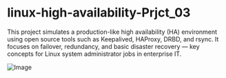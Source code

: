 # linux-high-availability-Prjct_03
This project simulates a production-like high availability (HA) environment using open source tools such as Keepalived, HAProxy, DRBD, and rsync. It focuses on failover, redundancy, and basic disaster recovery — key concepts for Linux system administrator jobs in enterprise IT.

![Image](https://github.com/AhmadMWaddah/linux-high-availability-Prjct_03/blob/master/DevOps%20GitHub%20Practice%20Project.png)